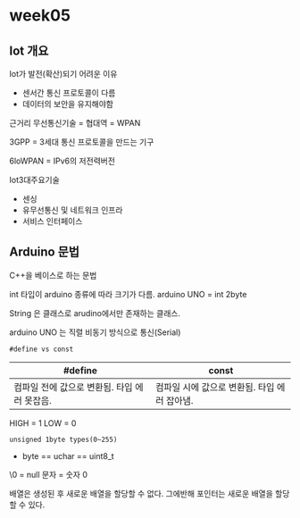 # week05

## Iot 개요

Iot가 발전(확산)되기 어려운 이유
- 센서간 통신 프로토콜이 다름
- 데이터의 보안을 유지해야함


근거리 무선통신기술 = 협대역 = WPAN

3GPP = 3세대 통신 프로토콜을 만드는 기구

6loWPAN = IPv6의 저전력버전

Iot3대주요기술
- 센싱
- 유무선통신 및 네트워크 인프라
- 서비스 인터페이스

## Arduino 문법

C++을 베이스로 하는 문법

int 타입이 arduino 종류에 따라 크기가 다름.
arduino UNO = int 2byte

String 은 클래스로 arudino에서만 존재하는 클래스.

arduino UNO 는 직렬 비동기 방식으로 통신(Serial)


``#define vs const``

|#define | const|
|---|---|
컴파일 전에 값으로 변환됨. 타입 에러 못잡음.|컴파일 시에 값으로 변환됨. 타입 에러 잡아냄.

HIGH = 1
LOW = 0

``unsigned 1byte types(0~255)``
- byte == uchar == uint8_t

\0 = null 문자 = 숫자 0

배열은 생성된 후 새로운 배열을 할당할 수 없다.
그에반해 포인터는 새로운 배열을 할당할 수 있다.






